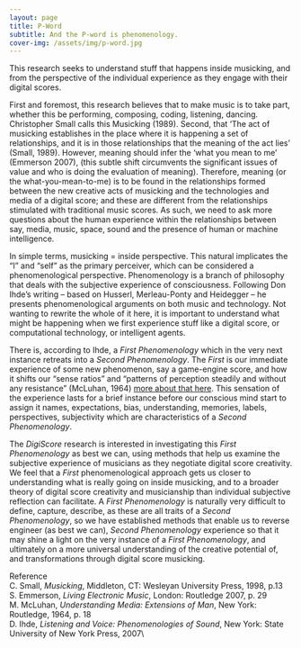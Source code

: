 ```yaml
---
layout: page
title: P-Word
subtitle: And the P-word is phenomenology.
cover-img: /assets/img/p-word.jpg
---
```



This research seeks to understand stuff that happens inside musicking, and from the perspective of the individual experience as they engage with their digital scores. 


First and foremost, this research believes that to make music is to take part, whether this be performing, composing, coding, listening, dancing. Christopher Small calls this Musicking (1989).
Second, that ‘The act of musicking establishes in the place where it is happening a set of relationships, and it is in those relationships that the meaning of the act lies’ (Small, 1989).
However, meaning should infer the ‘what you mean to me’ (Emmerson 2007), (this subtle shift circumvents the significant issues of value and who is doing the evaluation of meaning). 
Therefore, meaning (or the what-you-mean-to-me) is to be found in the relationships formed between the new creative acts of musicking and the technologies and media of a digital score; 
and these are different from the relationships stimulated with traditional music scores. 
As such, we need to ask more questions about the human experience within the relationships between say, media, music, space, sound and the presence of human or machine intelligence.


In simple terms, musicking = inside perspective. This natural implicates the “I” and “self” as the primary perceiver, which can be considered a phenomenological perspective. 
Phenomenology is a branch of philosophy that deals with the subjective experience of consciousness. 
Following Don Ihde’s writing – based on Husserl, Merleau-Ponty and Heidegger – he presents phenomenological arguments on both music and technology. 
Not wanting to rewrite the whole of it here, it is important to understand what might be happening when we first experience stuff like a digital score, or computational technology, or intelligent agents.


There is, according to Ihde, a *First Phenomenology* which in the very next instance retreats into a *Second Phenomenology*. 
The *First* is our immediate experience of some new phenomenon, say a game-engine score, 
and how it shifts our “sense ratios” and “patterns of perception steadily and without any resistance” (McLuhan, 1964) [more about that here](../2022-01-17-The_Digital_Score_–_The_Medium_and_its_Message.md). 
This sensation of the experience lasts for a brief instance before our conscious mind start to assign it names, expectations, bias, understanding, memories, labels, perspectives, subjectivity
which are characteristics of a *Second Phenomenology*.


The *DigiScore* research is interested in investigating this *First Phenomenology* as best we can, using methods that help us examine the subjective experience of musicians as they negotiate digital score creativity. 
We feel that a *First* phenomenological approach gets us closer to understanding what is really going on inside musicking, 
and to a broader theory of digital score creativity and musicianship than individual subjective reflection can facilitate. 
A *First Phenomenology* is naturally very difficult to define, capture, describe, as these are all traits of a *Second Phenomenology*, so we have established methods that enable us to reverse engineer (as best we can), 
*Second Phenomenology* experience so that it may shine a light on the very instance of a *First Phenomenology*, 
and ultimately on a more universal understanding of the creative potential of, and transformations through digital score musicking.


Reference\
C. Small, *Musicking*, Middleton, CT: Wesleyan University Press, 1998, p.13\
S. Emmerson, *Living Electronic Music*, London: Routledge 2007, p. 29\
M. McLuhan, *Understanding Media: Extensions of Man*, New York: Routledge, 1964, p. 18\
D. Ihde, *Listening and Voice: Phenomenologies of Sound*, New York: State University of New York Press, 2007\